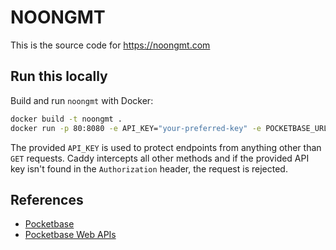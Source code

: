 # NOONGMT

This is the source code for https://noongmt.com

## Run this locally

Build and run `noongmt` with Docker:
```sh
docker build -t noongmt .
docker run -p 80:8080 -e API_KEY="your-preferred-key" -e POCKETBASE_URL="localhost:8090" noongmt:latest
```

The provided `API_KEY` is used to protect endpoints from anything other than `GET` requests. Caddy intercepts all other methods and if the provided API key isn't found in the `Authorization` header, the request is rejected.

## References

- [Pocketbase](https://pocketbase.io/)
- [Pocketbase Web APIs](https://pocketbase.io/docs/api-records/)
